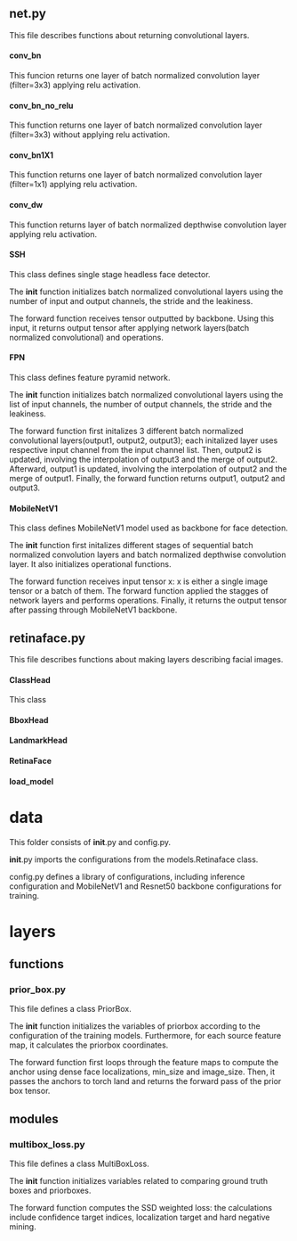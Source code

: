 ## net.py
This file describes functions about returning convolutional layers.
#### conv_bn
This funcion returns one layer of batch normalized convolution layer (filter=3x3) applying relu activation.
#### conv_bn_no_relu
This function returns one layer of batch normalized convolution layer (filter=3x3) without applying relu activation.
#### conv_bn1X1
This function returns one layer of batch normalized convolution layer (filter=1x1) applying relu activation.
#### conv_dw
This function returns layer of batch normalized depthwise convolution layer applying relu activation.
#### SSH
This class defines single stage headless face detector.

The __init__ function initializes batch normalized convolutional layers using the number of input and output channels, the stride and the leakiness.

The forward function receives tensor outputted by backbone. Using this input, it returns output tensor after applying network layers(batch normalized convolutional) and operations.
#### FPN
This class defines feature pyramid network.

The __init__ function initializes batch normalized convolutional layers using the list of input channels, the number of output channels, the stride and the leakiness.

The forward function first initalizes 3 different batch normalized convolutional layers(output1, output2, output3); each initalized layer uses respective input channel from the input channel list. Then, output2 is updated, involving the interpolation of output3 and the merge of output2. Afterward, output1 is updated, involving the interpolation of output2 and the merge of output1. Finally, the forward function returns output1, output2 and output3.
#### MobileNetV1
This class defines MobileNetV1 model used as backbone for face detection.

The __init__ function first initalizes different stages of sequential batch normalized convolution layers and batch normalized depthwise convolution layer. It also initializes operational functions.

The forward function receives input tensor x: x is either a single image tensor or a batch of them. The forward function applied the stagges of network layers and performs operations. Finally, it returns the output tensor after passing through MobileNetV1 backbone.
## retinaface.py
This file describes functions about making layers describing facial images.
#### ClassHead
This class
#### BboxHead
#### LandmarkHead
#### RetinaFace
#### load_model

# data
This folder consists of __init__.py and config.py. 

__init__.py imports the configurations from the models.Retinaface class. 

config.py defines a library of configurations, including inference configuration and MobileNetV1 and Resnet50 backbone configurations for training.

# layers

## functions
### prior_box.py
This file defines a class PriorBox. 

The __init__ function initializes the variables of priorbox according to the configuration of the training models. Furthermore, for each source feature map, it calculates the priorbox coordinates.

The forward function first loops through the feature maps to compute the anchor using dense face localizations, min_size and image_size. Then, it passes the anchors to torch land and returns the forward pass of the prior box tensor.

## modules
### multibox_loss.py
This file defines a class MultiBoxLoss. 

The __init__ function initializes variables related to comparing ground truth boxes and priorboxes.

The forward function computes the SSD weighted loss: the calculations include confidence target indices, localization target and hard negative mining. 
